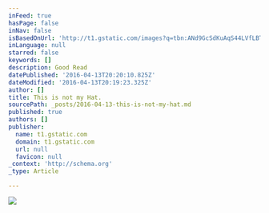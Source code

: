 ```yaml
---
inFeed: true
hasPage: false
inNav: false
isBasedOnUrl: 'http://t1.gstatic.com/images?q=tbn:ANd9GcSdKuAqS44LVfLBT1kTovEI5T5RovwZDuI--ToKjpMBmyBnS5V7'
inLanguage: null
starred: false
keywords: []
description: Good Read
datePublished: '2016-04-13T20:20:10.825Z'
dateModified: '2016-04-13T20:19:23.325Z'
author: []
title: This is not my Hat.
sourcePath: _posts/2016-04-13-this-is-not-my-hat.md
published: true
authors: []
publisher:
  name: t1.gstatic.com
  domain: t1.gstatic.com
  url: null
  favicon: null
_context: 'http://schema.org'
_type: Article

---
```

![](https://s3-us-west-2.amazonaws.com/the-grid-img/p/fcccbb29f66d5b74a97b3b091d4f60211f54ca63.jpg)